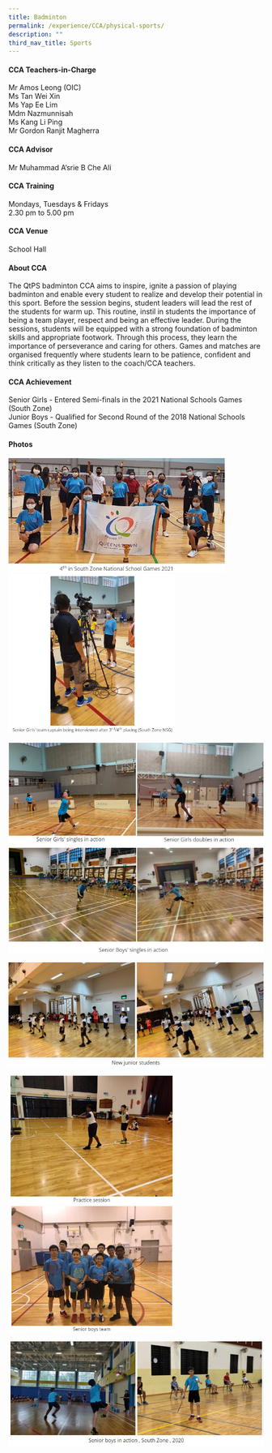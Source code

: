 ```yaml
---
title: Badminton
permalink: /experience/CCA/physical-sports/
description: ""
third_nav_title: Sports
---
```

#### **CCA Teachers-in-Charge**
Mr Amos Leong (OIC)  <br>
Ms Tan Wei Xin<br>
Ms Yap Ee Lim<br>
Mdm Nazmunnisah<br>
Ms Kang Li Ping <br>
Mr Gordon Ranjit Magherra

#### **CCA Advisor**
Mr Muhammad A’srie B Che Ali

#### **CCA Training**
Mondays, Tuesdays &amp; Fridays<br>
2.30 pm to 5.00 pm

#### **CCA Venue**
School Hall

#### **About CCA**
The QtPS badminton CCA aims to inspire, ignite a passion of playing badminton and enable every student to realize and develop their potential in this sport. Before the session begins, student leaders will lead the rest of the students for warm up. This routine, instil in students the importance of being a team player, respect and being an effective leader. During the sessions, students will be equipped with a strong foundation of badminton skills and appropriate footwork. Through this process, they learn the importance of perseverance and caring for others. Games and matches are organised frequently where students learn to be patience, confident and think critically as they listen to the coach/CCA teachers.

#### **CCA Achievement**
Senior Girls - Entered Semi-finals in the 2021 National Schools Games (South Zone)<br>
Junior Boys - Qualified for Second Round of the 2018 National Schools Games (South Zone) 

#### **Photos**

<img src="/images/bmt%201.jpg" style="width:85%">

<img src="/images/bmt%202.jpg" style="width:65%">

![](/images/bmt%203.jpg)

![](/images/bmt%204.jpg)

<img src="/images/bmt%205.jpg" style="width:65%">

<img src="/images/bmt%206.jpg" style="width:65%">

![](/images/bmt%207.jpg)